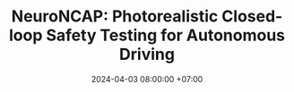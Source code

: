 ---
layout: redirect
title: "NeuroNCAP: Photorealistic Closed-loop Safety Testing for Autonomous Driving"
date: 2024-04-03 08:00:00 +07:00
venue: European Conference on Computer Vision (ECCV), 2024
selected: 2
authors:
  - william:
    name: William Ljungbergh
    org: Zenseact, Linköping University
    scholar: RXEPFo0AAAAJ
  - adam t:
    name: Adam Tonderski
    org: Zenseact, Lund University
    scholar: 2R5ZLp0AAAAJ
  - joakim:
    name: Joakim Johnander
    org: Zenseact, Linköping University
    scholar: 5sUDSxQAAAAJ
  - holger:
    name: Holger Caesar
    org: TU Delft
    scholar: 373LKEYAAAAJ
  - kalle:
    name: Kalle Åström
    org: Lund University
    scholar: YIzs6eoAAAAJ
  - michael:
    name: Michael Felsberg
    org: Linköping University
    scholar: lkWfR08AAAAJ
  - christoffer:
    name: Christoffer Petersson
    org: Zenseact, Chalmers University of Technolgy
    scholar: SeRMUJwAAAAJs
arxiv: https://arxiv.org/abs/2404.07762
code: https://github.com/wljungbergh/NeuroNCAP
thumbnail: https://atonderski.github.io/assets/img/publication_preview/neuro-ncap.gif
redirect_to: "https://research.zenseact.com/publications/neuro-ncap/"
---
